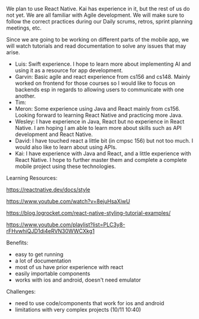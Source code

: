 We plan to use React Native. Kai has experience in it, but the rest of us do not yet. 
We are all familiar with Agile development. 
We will make sure to follow the correct practices during our Daily scrums, retros, sprint planning meetings, etc.

Since we are going to be working on different parts of the mobile app, we will watch tutorials and read documentation to solve any issues that may arise. 

* Luis: Swift experience. I hope to learn more about implementing AI and using it as a resource for app development.
* Garvin: Basic agile and react experience from cs156 and cs148. Mainly worked on frontend for those courses so I would like to focus on backends esp in regards to allowing users to communicate with one another.
* Tim: 
* Meron: Some experience using Java and React mainly from cs156. Looking forward to learning React Native and practicing more Java.
* Wesley: I have experience in Java, React but no experience in React Native. I am hoping I am able to learn more about skills such as API development and React Native.
* David: I have touched react a little bit (in cmpsc 156) but not too much. I would also like to learn about using APIs. 
* Kai: I have experience with Java and React, and a little experience with React Native. I hope to further master them and complete a complete mobile project using these technologies.


Learning Resources:

https://reactnative.dev/docs/style

https://www.youtube.com/watch?v=8ejuHsaXiwU

https://blog.logrocket.com/react-native-styling-tutorial-examples/

https://www.youtube.com/playlist?list=PLC3y8-rFHvwhiQJD1di4eRVN30WWCXkg1

Benefits:
- easy to get running
- a lot of documentation
- most of us have prior experience with react
- easily importable components
- works with ios and android, doesn't need emulator

Challenges:
- need to use code/components that work for ios and android
- limitations with very complex projects
(10/11 10:40)
